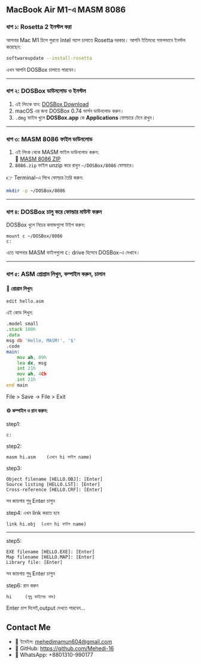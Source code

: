 ##  MacBook Air M1-এ MASM 8086 

### ধাপ ১: Rosetta 2 ইনস্টল করা
আপনার Mac M1 চিপে পুরনো Intel অ্যাপ চালাতে Rosetta দরকার। আপনি ইতিমধ্যে সফলভাবে ইনস্টল করেছেন:

```bash
softwareupdate --install-rosetta
```

এখন আপনি DOSBox চালাতে পারবেন।

---

### ধাপ ২: DOSBox ডাউনলোড ও ইনস্টল
1. এই লিংকে যান: [DOSBox Download](https://www.dosbox.com/download.php?main=1)
2. macOS এর জন্য DOSBox 0.74 ভার্সন ডাউনলোড করুন।
3. `.dmg` ফাইল খুলে **DOSBox.app** কে **Applications** ফোল্ডারে টেনে রাখুন।

---

### ধাপ ৩: MASM 8086 ফাইল ডাউনলোড
1. এই লিংক থেকে MASM ফাইল ডাউনলোড করুন:  
   🔗 [MASM 8086 ZIP](https://www.mediafire.com/file/mm7cjztce9efj4w/8086.zip)
2. `8086.zip` ফাইল unzip করে রাখুন `~/DOSBox/8086` ফোল্ডারে।

👉 Terminal-এ লিখে ফোল্ডার তৈরি করুন:
```bash
mkdir -p ~/DOSBox/8086
```

---

### ধাপ ৪: DOSBox চালু করে ফোল্ডার মাউন্ট করুন
DOSBox খুলে নিচের কমান্ডগুলো টাইপ করুন:
```
mount c ~/DOSBox/8086
c:
```

এতে আপনার MASM ফাইলগুলো `C:` drive হিসেবে DOSBox-এ দেখাবে।

---

### ধাপ ৫: ASM প্রোগ্রাম লিখুন, কম্পাইল করুন, চালান

#### 📄 প্রোগ্রাম লিখুন:
```
edit hello.asm
```

এই কোড লিখুন:
```asm
.model small
.stack 100h
.data
msg db 'Hello, MASM!', '$'
.code
main:
    mov ah, 09h
    lea dx, msg
    int 21h
    mov ah, 4Ch
    int 21h
end main
```
File > Save → File > Exit

#### ⚙️ কম্পাইল ও রান করুন:

step1: 
```mount c ~/DOSBox/8086
c:
```
step2:
```
masm hi.asm    (এখনে hi ফাইল name)
```
step3:
```
Object filename [HELLO.OBJ]: [Enter]
Source listing [HELLO.LST]: [Enter]
Cross-reference [HELLO.CRF]: [Enter]
```
সব জায়গায় শুধু Enter চাপুন

step4: 
এখন link করতে হবে 
```
link hi.obj  (এখনে hi ফাইল name)
```
---
step5:
```
EXE filename [HELLO.EXE]: [Enter]
Map filename [HELLO.MAP]: [Enter]
Library file: [Enter]
```
সব জায়গায় শুধু Enter চাপুন

step6: রান করুন 
```
hi     (শুধু ফাইলের নাম)
```
Enter চাপ দিলেই,output দেখতে পারবেন...


## Contact Me
- 📧 ইমেইল: mehedimamun604@gmail.com
- 🐙 GitHub: https://github.com/Mehedi-16
- 📱 WhatsApp: +8801310-990177

